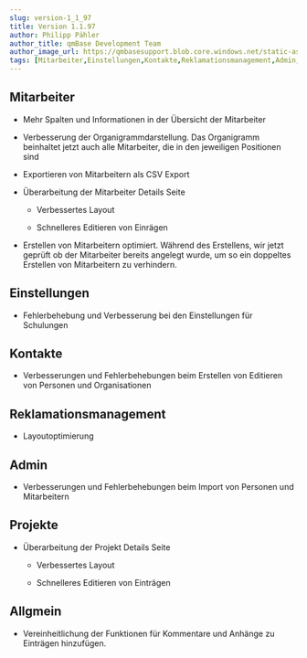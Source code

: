 ```yaml
---
slug: version-1_1_97
title: Version 1.1.97
author: Philipp Pähler
author_title: qmBase Development Team
author_image_url: https://qmbasesupport.blob.core.windows.net/static-assets/img/persons/paehler_round.png
tags: [Mitarbeiter,Einstellungen,Kontakte,Reklamationsmanagement,Admin,Projekte,Allgmein,Changelog]
---
```

## Mitarbeiter

*   Mehr Spalten und Informationen in der Übersicht der Mitarbeiter

*   Verbesserung der Organigrammdarstellung. Das Organigramm beinhaltet jetzt auch alle Mitarbeiter, die in den jeweiligen Positionen sind

*   Exportieren von Mitarbeitern als CSV Export

*   Überarbeitung der Mitarbeiter Details Seite

    *   Verbessertes Layout

    *   Schnelleres Editieren von Einrägen

*   Erstellen von Mitarbeitern optimiert. Während des Erstellens, wir jetzt geprüft ob der Mitarbeiter bereits angelegt wurde, um so ein doppeltes Erstellen von Mitarbeitern zu verhindern.

## Einstellungen

*   Fehlerbehebung und Verbesserung bei den Einstellungen für Schulungen

## Kontakte

*   Verbesserungen und Fehlerbehebungen beim Erstellen von Editieren von Personen und Organisationen

## Reklamationsmanagement

*   Layoutoptimierung

## Admin

*   Verbesserungen und Fehlerbehebungen beim Import von Personen und Mitarbeitern

## Projekte

*   Überarbeitung der Projekt Details Seite

    *   Verbessertes Layout

    *   Schnelleres Editieren von Einträgen

## Allgmein

*   Vereinheitlichung der Funktionen für Kommentare und Anhänge zu Einträgen hinzufügen.